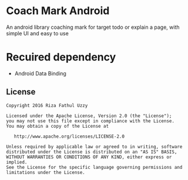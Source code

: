 # Coach Mark Android
An android library coaching mark for target todo or explain a page, with simple UI and easy to use

# Recuired dependency
- Android Data Binding

License
--------

    Copyright 2016 Riza Fathul Uzzy

    Licensed under the Apache License, Version 2.0 (the "License");
    you may not use this file except in compliance with the License.
    You may obtain a copy of the License at

       http://www.apache.org/licenses/LICENSE-2.0

    Unless required by applicable law or agreed to in writing, software
    distributed under the License is distributed on an "AS IS" BASIS,
    WITHOUT WARRANTIES OR CONDITIONS OF ANY KIND, either express or implied.
    See the License for the specific language governing permissions and
    limitations under the License.
